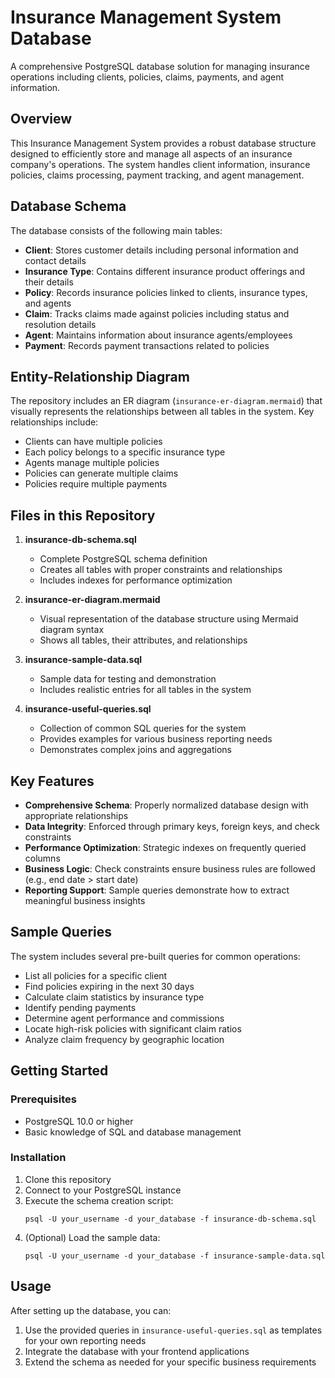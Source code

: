 # Insurance Management System Database

A comprehensive PostgreSQL database solution for managing insurance operations including clients, policies, claims, payments, and agent information.

## Overview

This Insurance Management System provides a robust database structure designed to efficiently store and manage all aspects of an insurance company's operations. The system handles client information, insurance policies, claims processing, payment tracking, and agent management.

## Database Schema

The database consists of the following main tables:

- **Client**: Stores customer details including personal information and contact details
- **Insurance Type**: Contains different insurance product offerings and their details
- **Policy**: Records insurance policies linked to clients, insurance types, and agents
- **Claim**: Tracks claims made against policies including status and resolution details
- **Agent**: Maintains information about insurance agents/employees
- **Payment**: Records payment transactions related to policies

## Entity-Relationship Diagram

The repository includes an ER diagram (`insurance-er-diagram.mermaid`) that visually represents the relationships between all tables in the system. Key relationships include:

- Clients can have multiple policies
- Each policy belongs to a specific insurance type
- Agents manage multiple policies
- Policies can generate multiple claims
- Policies require multiple payments

## Files in this Repository

1. **insurance-db-schema.sql**
   - Complete PostgreSQL schema definition
   - Creates all tables with proper constraints and relationships
   - Includes indexes for performance optimization

2. **insurance-er-diagram.mermaid**
   - Visual representation of the database structure using Mermaid diagram syntax
   - Shows all tables, their attributes, and relationships

3. **insurance-sample-data.sql**
   - Sample data for testing and demonstration
   - Includes realistic entries for all tables in the system

4. **insurance-useful-queries.sql**
   - Collection of common SQL queries for the system
   - Provides examples for various business reporting needs
   - Demonstrates complex joins and aggregations

## Key Features

- **Comprehensive Schema**: Properly normalized database design with appropriate relationships
- **Data Integrity**: Enforced through primary keys, foreign keys, and check constraints
- **Performance Optimization**: Strategic indexes on frequently queried columns
- **Business Logic**: Check constraints ensure business rules are followed (e.g., end date > start date)
- **Reporting Support**: Sample queries demonstrate how to extract meaningful business insights

## Sample Queries

The system includes several pre-built queries for common operations:

- List all policies for a specific client
- Find policies expiring in the next 30 days
- Calculate claim statistics by insurance type
- Identify pending payments
- Determine agent performance and commissions
- Locate high-risk policies with significant claim ratios
- Analyze claim frequency by geographic location

## Getting Started

### Prerequisites

- PostgreSQL 10.0 or higher
- Basic knowledge of SQL and database management

### Installation

1. Clone this repository
2. Connect to your PostgreSQL instance
3. Execute the schema creation script:
   ```
   psql -U your_username -d your_database -f insurance-db-schema.sql
   ```
4. (Optional) Load the sample data:
   ```
   psql -U your_username -d your_database -f insurance-sample-data.sql
   ```

## Usage

After setting up the database, you can:

1. Use the provided queries in `insurance-useful-queries.sql` as templates for your own reporting needs
2. Integrate the database with your frontend applications
3. Extend the schema as needed for your specific business requirements
